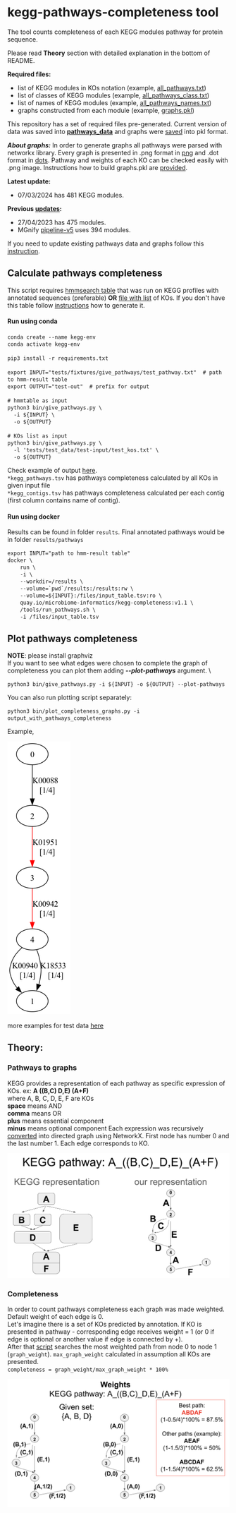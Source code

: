 # kegg-pathways-completeness tool

The tool counts completeness of each KEGG modules pathway for protein sequence. 

Please read **Theory** section with detailed explanation in the bottom of README. 

**Required files:**
- list of KEGG modules in KOs notation (example, [all_pathways.txt](kegg_pathways_completeness%2Fpathways_data%2Fall_pathways.txt))
- list of classes of KEGG modules (example, [all_pathways_class.txt](kegg_pathways_completeness%2Fpathways_data%2Fall_pathways_class.txt))
- list of names of KEGG modules (example, [all_pathways_names.txt](kegg_pathways_completeness%2Fpathways_data%2Fall_pathways_names.txt))
- graphs constructed from each module (example, [graphs.pkl](kegg_pathways_completeness%2Fgraphs%2Fgraphs.pkl))

This repository has a set of required files pre-generated. Current version of data was saved into **[pathways_data](kegg_pathways_completeness/pathways_data)** and graphs were [saved](kegg_pathways_completeness/graphs/updates/pipeline-v5/graphs.pkl) into pkl format. 

_**About graphs:**_
In order to generate graphs all pathways were parsed with networkx library. Every graph is presented in .png format in [png](kegg_pathways_completeness/graphs/png) and .dot format in [dots](kegg_pathways_completeness/graphs/dots). Pathway and weights of each KO can be checked easily with .png image.
Instructions how to build graphs.pkl are [provided](kegg_pathways_completeness/graphs/README.md). 

**Latest update:**
- 07/03/2024  has 481 KEGG modules.

**Previous [updates](kegg_pathways_completeness/graphs/updates):**
- 27/04/2023 has 475 modules.
- MGnify [pipeline-v5](https://github.com/EBI-Metagenomics/pipeline-v5) uses 394 modules.

If you need to update existing pathways data and graphs follow this [instruction](kegg_pathways_completeness/pathways_data/README.md).

## Calculate pathways completeness
This script requires [hmmsearch table](tests/fixtures/give_pathways/test_pathway.txt) that was run on KEGG profiles with annotated sequences (preferable) **OR** [file with list](tests/fixtures/give_pathways/test_kos.txt) of KOs.
If you don't have this table follow [instructions](src/README.md) how to generate it.

#### Run using conda 
```commandline
conda create --name kegg-env
conda activate kegg-env

pip3 install -r requirements.txt

export INPUT="tests/fixtures/give_pathways/test_pathway.txt"  # path to hmm-result table
export OUTPUT="test-out"  # prefix for output

# hmmtable as input
python3 bin/give_pathways.py \
  -i ${INPUT} \
  -o ${OUTPUT}

# KOs list as input
python3 bin/give_pathways.py \
  -l 'tests/test_data/test-input/test_kos.txt' \
  -o ${OUTPUT}
```
Check example of output [here](tests/fixtures/give_pathways/output). \
`*kegg_pathways.tsv` has pathways completeness calculated by all KOs in given input file \
`*kegg_contigs.tsv` has pathways completeness calculated per each contig (first column contains name of contig).


#### Run using docker
Results can be found in folder `results`. Final annotated pathways would be in folder `results/pathways`
```commandline
export INPUT="path to hmm-result table"
docker \
    run \
    -i \
    --workdir=/results \
    --volume=`pwd`/results:/results:rw \
    --volume=${INPUT}:/files/input_table.tsv:ro \
    quay.io/microbiome-informatics/kegg-completeness:v1.1 \
    /tools/run_pathways.sh \
    -i /files/input_table.tsv
```

## Plot pathways completeness
**NOTE**: please install graphviz \
If you want to see what edges were chosen to complete the graph of completeness you can plot them adding **_--plot-pathways_** argument. \
```commandline
python3 bin/give_pathways.py -i ${INPUT} -o ${OUTPUT} --plot-pathways
```
You can also run plotting script separately:
```commandline
python3 bin/plot_completeness_graphs.py -i output_with_pathways_completeness
```

Example,

![M00050.png](tests/fixtures/give_pathways/output/pathways_plots/M00050.png)

more examples for test data [here](tests/fixtures/give_pathways/output/pathways_plots)


## Theory: 
### Pathways to graphs 
KEGG provides a representation of each pathway as specific expression of KOs.
ex: **A ((B,C) D,E) (A+F)** \
where A, B, C, D, E, F are KOs \
**space** means AND \
**comma** means OR \
**plus** means essential component \
**minus** means optional component
Each expression was recursively [converted](kegg_pathways_completeness/bin/make_graphs/make_graphs.py) into directed graph using NetworkX. First node has number 0 and the last number 1. Each edge corresponds to KO. 

![ex1.png](src%2Fimg%2Fex1.png)

### Completeness
In order to count pathways completeness each graph was made weighted. Default weight of each edge is 0. \
Let's imagine there is a set of KOs predicted by annotation. If KO is presented in pathway - corresponding edge receives weight = 1 (or 0 if edge is optional or another value if edge is connected by +). \
After that [script](kegg_pathways_completeness/bin/give_pathways.py) searches the most weighted path from node 0 to node 1 (`graph_weight`). 
`max_graph_weight` calculated in assumption all KOs are presented. \
``
completeness = graph_weight/max_graph_weight * 100%
``

![ex2.png](src%2Fimg%2Fex2.png)

